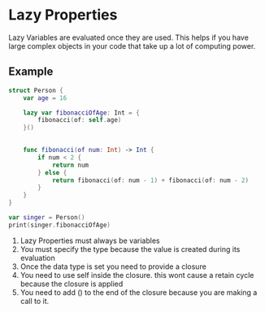 # Lazy Properties

Lazy Variables are evaluated once they are used. This helps if you have large complex objects in your code that take up a lot of computing power.

## Example

```swift
struct Person {
    var age = 16

    lazy var fibonacciOfAge: Int = {
        fibonacci(of: self.age)
    }()
    

    func fibonacci(of num: Int) -> Int {
        if num < 2 {
            return num
        } else {
            return fibonacci(of: num - 1) + fibonacci(of: num - 2)
        }
    }
}

var singer = Person()
print(singer.fibonacciOfAge)
```

1. Lazy Properties must always be variables
2. You must specify the type because the value is created during its evaluation
3. Once the data type is set you need to provide a closure
4. You need to use self inside the closure. this wont cause a retain cycle because the closure is applied
5. You need to add () to the end of the closure because you are making a call to it.

